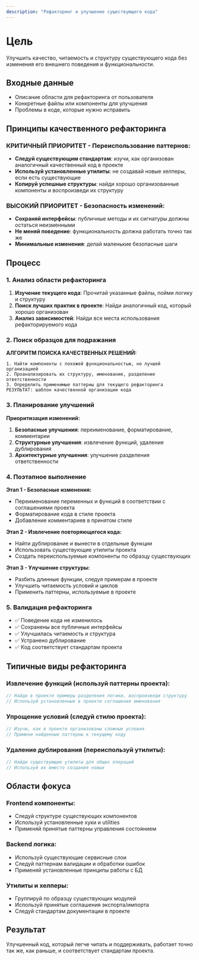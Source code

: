 ```yaml
---
description: "Рефакторинг и улучшение существующего кода"
---
```


# Цель

Улучшить качество, читаемость и структуру существующего кода без изменения его внешнего поведения и функциональности.

## Входные данные
- Описание области для рефакторинга от пользователя
- Конкретные файлы или компоненты для улучшения
- Проблемы в коде, которые нужно исправить

## Принципы качественного рефакторинга

### КРИТИЧНЫЙ ПРИОРИТЕТ - Переиспользование паттернов:
- **Следуй существующим стандартам**: изучи, как организован аналогичный качественный код в проекте
- **Используй установленные утилиты**: не создавай новые хелперы, если есть существующие
- **Копируй успешные структуры**: найди хорошо организованные компоненты и воспроизведи их структуру

### ВЫСОКИЙ ПРИОРИТЕТ - Безопасность изменений:
- **Сохраняй интерфейсы**: публичные методы и их сигнатуры должны остаться неизменными
- **Не меняй поведение**: функциональность должна работать точно так же
- **Минимальные изменения**: делай маленькие безопасные шаги

## Процесс

### 1. Анализ области рефакторинга
1. **Изучение текущего кода**: Прочитай указанные файлы, пойми логику и структуру
2. **Поиск лучших практик в проекте**: Найди аналогичный код, который хорошо организован
3. **Анализ зависимостей**: Найди все места использования рефакторируемого кода

### 2. Поиск образцов для подражания
**АЛГОРИТМ ПОИСКА КАЧЕСТВЕННЫХ РЕШЕНИЙ:**
```
1. Найти компоненты с похожей функциональностью, но лучшей организацией
2. Проанализировать их структуру, именование, разделение ответственности
3. Определить применимые паттерны для текущего рефакторинга
РЕЗУЛЬТАТ: шаблон качественной организации кода
```

### 3. Планирование улучшений
**Приоритизация изменений:**
1. **Безопасные улучшения**: переименование, форматирование, комментарии
2. **Структурные улучшения**: извлечение функций, удаление дублирования
3. **Архитектурные улучшения**: улучшение разделения ответственности

### 4. Поэтапное выполнение
**Этап 1 - Безопасные изменения:**
- Переименование переменных и функций в соответствии с соглашениями проекта
- Форматирование кода в стиле проекта
- Добавление комментариев в принятом стиле

**Этап 2 - Извлечение повторяющегося кода:**
- Найти дублирование и вынести в отдельные функции
- Использовать существующие утилиты проекта
- Создать переиспользуемые компоненты по образцу существующих

**Этап 3 - Улучшение структуры:**
- Разбить длинные функции, следуя примерам в проекте
- Улучшить читаемость условий и циклов
- Применить паттерны, используемые в проекте

### 5. Валидация рефакторинга
- ✅ Поведение кода не изменилось
- ✅ Сохранены все публичные интерфейсы
- ✅ Улучшилась читаемость и структура
- ✅ Устранено дублирование
- ✅ Код соответствует стандартам проекта

## Типичные виды рефакторинга

### Извлечение функций (используй паттерны проекта):
```javascript
// Найди в проекте примеры разделения логики, воспроизведи структуру
// Используй установленные в проекте соглашения именования
```

### Упрощение условий (следуй стилю проекта):
```javascript
// Изучи, как в проекте организованы сложные условия
// Примени найденные паттерны к текущему коду
```

### Удаление дублирования (переиспользуй утилиты):
```javascript
// Найди существующие утилиты для общих операций
// Используй их вместо создания новых
```

## Области фокуса

### Frontend компоненты:
- Следуй структуре существующих компонентов
- Используй установленные хуки и utilities
- Применяй принятые паттерны управления состоянием

### Backend логика:
- Используй существующие сервисные слои
- Следуй паттернам валидации и обработки ошибок
- Применяй установленные принципы работы с БД

### Утилиты и хелперы:
- Группируй по образцу существующих модулей
- Используй принятые соглашения экспорта/импорта
- Следуй стандартам документации в проекте

## Результат
Улучшенный код, который легче читать и поддерживать, работает точно так же, как раньше, и соответствует стандартам проекта.
